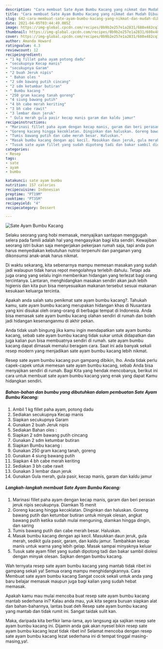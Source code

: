 ```yaml
---
description: "Cara membuat Sate Ayam Bumbu Kacang yang nikmat dan Mudah Dibuat"
title: "Cara membuat Sate Ayam Bumbu Kacang yang nikmat dan Mudah Dibuat"
slug: 642-cara-membuat-sate-ayam-bumbu-kacang-yang-nikmat-dan-mudah-dibuat
date: 2021-04-05T03:44:49.005Z
image: https://img-global.cpcdn.com/recipes/0b9b2e257e1a2831/680x482cq70/sate-ayam-bumbu-kacang-foto-resep-utama.jpg
thumbnail: https://img-global.cpcdn.com/recipes/0b9b2e257e1a2831/680x482cq70/sate-ayam-bumbu-kacang-foto-resep-utama.jpg
cover: https://img-global.cpcdn.com/recipes/0b9b2e257e1a2831/680x482cq70/sate-ayam-bumbu-kacang-foto-resep-utama.jpg
author: Amanda Howard
ratingvalue: 4.3
reviewcount: 12
recipeingredient:
- "1 kg fillet paha ayam potong dadu"
- "secukupnya Kecap manis"
- "secukupnya Garam"
- "2 buah Jeruk nipis"
- " Bahan oles "
- "2 sdm bawang putih cincang"
- "2 sdm ketumbar butiran"
- " Bumbu kacang "
- "250 gram kacang tanah goreng"
- "4 siung bawang putih"
- "4 bh cabe merah keriting"
- "3 bh cabe rawit"
- "3 lembar daun jeruk"
- " Gula merah gula pasir kecap manis garam dan kaldu jamur"
recipeinstructions:
- "Marinasi fillet paha ayam dengan kecap manis, garam dan beri perasan jeruk nipis secukupnya. Diamkan 15 menit"
- "Goreng kacang hingga kecoklatan. Dinginkan dan haluskan. Goreng bawang putih dan ketumbar butiran untuk minyak olesan, angkat bawang putih ketika sudah mulai menguning, diamkan hingga dingin, dan saring"
- "Tumis bawang putih dan cabe merah besar. Haluskan."
- "Masak bumbu kacang dengan api kecil. Masukkan daun jeruk, gula merah, sedikit gula pasir, garam, dan kaldu jamur. Tambahkan kecap manis untuk warna yang lebih gelap. Masak sampai minyaknya keluar"
- "Tusuk sate ayam fillet yang sudah dipotong tadi dan bakar sambil diolesi dengan minyak olesan. Sajikan dengan bumbu kacang."
categories:
- Resep
tags:
- sate
- ayam
- bumbu

katakunci: sate ayam bumbu 
nutrition: 157 calories
recipecuisine: Indonesian
preptime: "PT19M"
cooktime: "PT35M"
recipeyield: "4"
recipecategory: Dessert

---
```



![Sate Ayam Bumbu Kacang](https://img-global.cpcdn.com/recipes/0b9b2e257e1a2831/680x482cq70/sate-ayam-bumbu-kacang-foto-resep-utama.jpg)

Selaku seorang yang hobi memasak, menyajikan santapan menggugah selera pada famili adalah hal yang mengasyikan bagi kita sendiri. Kewajiban seorang istri bukan saja mengerjakan pekerjaan rumah saja, tapi anda pun harus menyediakan kebutuhan nutrisi terpenuhi dan panganan yang dikonsumsi anak-anak harus nikmat.

Di waktu  sekarang, kita sebenarnya mampu memesan masakan yang sudah jadi walaupun tidak harus repot mengolahnya terlebih dahulu. Tetapi ada juga orang yang selalu ingin memberikan hidangan yang terlezat bagi orang tercintanya. Lantaran, menghidangkan masakan sendiri akan jauh lebih higienis dan kita pun bisa menyesuaikan makanan tersebut sesuai makanan kesukaan keluarga tercinta. 



Apakah anda salah satu penikmat sate ayam bumbu kacang?. Tahukah kamu, sate ayam bumbu kacang merupakan hidangan khas di Nusantara yang kini disukai oleh orang-orang di berbagai tempat di Indonesia. Anda bisa memasak sate ayam bumbu kacang olahan sendiri di rumah dan boleh jadi hidangan kesenanganmu di akhir pekan.

Anda tidak usah bingung jika kamu ingin mendapatkan sate ayam bumbu kacang, sebab sate ayam bumbu kacang tidak sukar untuk didapatkan dan juga kalian pun bisa membuatnya sendiri di rumah. sate ayam bumbu kacang dapat dimasak memalui beragam cara. Saat ini ada banyak sekali resep modern yang menjadikan sate ayam bumbu kacang lebih nikmat.

Resep sate ayam bumbu kacang pun gampang dibikin, lho. Anda tidak perlu capek-capek untuk memesan sate ayam bumbu kacang, sebab Anda bisa menyajikan sendiri di rumah. Bagi Kita yang hendak mencobanya, berikut ini cara untuk membuat sate ayam bumbu kacang yang enak yang dapat Kamu hidangkan sendiri.

<!--inarticleads1-->

##### Bahan-bahan dan bumbu yang dibutuhkan dalam pembuatan Sate Ayam Bumbu Kacang:

1. Ambil 1 kg fillet paha ayam, potong dadu
1. Sediakan secukupnya Kecap manis
1. Siapkan secukupnya Garam
1. Gunakan 2 buah Jeruk nipis
1. Sediakan  Bahan oles :
1. Siapkan 2 sdm bawang putih cincang
1. Gunakan 2 sdm ketumbar butiran
1. Siapkan  Bumbu kacang :
1. Gunakan 250 gram kacang tanah, goreng
1. Gunakan 4 siung bawang putih
1. Siapkan 4 bh cabe merah keriting
1. Sediakan 3 bh cabe rawit
1. Gunakan 3 lembar daun jeruk
1. Gunakan  Gula merah, gula pasir, kecap manis, garam dan kaldu jamur




<!--inarticleads2-->

##### Langkah-langkah membuat Sate Ayam Bumbu Kacang:

1. Marinasi fillet paha ayam dengan kecap manis, garam dan beri perasan jeruk nipis secukupnya. Diamkan 15 menit
1. Goreng kacang hingga kecoklatan. Dinginkan dan haluskan. Goreng bawang putih dan ketumbar butiran untuk minyak olesan, angkat bawang putih ketika sudah mulai menguning, diamkan hingga dingin, dan saring
1. Tumis bawang putih dan cabe merah besar. Haluskan.
1. Masak bumbu kacang dengan api kecil. Masukkan daun jeruk, gula merah, sedikit gula pasir, garam, dan kaldu jamur. Tambahkan kecap manis untuk warna yang lebih gelap. Masak sampai minyaknya keluar
1. Tusuk sate ayam fillet yang sudah dipotong tadi dan bakar sambil diolesi dengan minyak olesan. Sajikan dengan bumbu kacang.




Wah ternyata resep sate ayam bumbu kacang yang mantab tidak ribet ini gampang sekali ya! Semua orang mampu menghidangkannya. Cara Membuat sate ayam bumbu kacang Sangat cocok sekali untuk anda yang baru belajar memasak maupun juga bagi kalian yang sudah hebat memasak.

Apakah kamu mau mulai mencoba buat resep sate ayam bumbu kacang mantab sederhana ini? Kalau anda mau, yuk kita segera buruan siapkan alat dan bahan-bahannya, lantas buat deh Resep sate ayam bumbu kacang yang mantab dan tidak rumit ini. Sangat taidak sulit kan. 

Maka, daripada kita berfikir lama-lama, ayo langsung aja sajikan resep sate ayam bumbu kacang ini. Dijamin anda gak akan nyesel bikin resep sate ayam bumbu kacang lezat tidak ribet ini! Selamat mencoba dengan resep sate ayam bumbu kacang lezat sederhana ini di tempat tinggal masing-masing,ya!.

